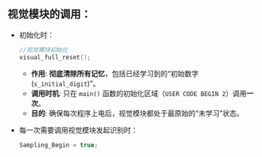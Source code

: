 ## 视觉模块的调用：

- 初始化时：

  ```C
  //视觉模块初始化
  visual_full_reset();
  ```

  - **作用**: **彻底清除所有记忆**，包括已经学习到的“初始数字 (`s_initial_digit`)”。
  - **调用时机**: 只在 `main()` 函数的初始化区域（`USER CODE BEGIN 2`）调用**一次**。
  - **目的**: 确保每次程序上电后，视觉模块都处于最原始的“未学习”状态。

- 每一次需要调用视觉模块发起识别时：

  ```c
  Sampling_Begin = true;
  ```